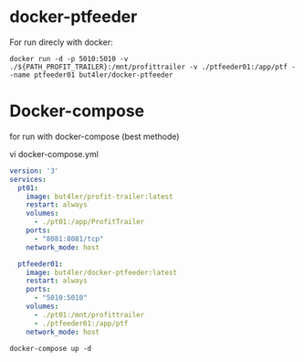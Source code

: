 # docker-ptfeeder

For run direcly with docker:

```console
docker run -d -p 5010:5010 -v ./${PATH_PROFIT_TRAILER}:/mnt/profittrailer -v ./ptfeeder01:/app/ptf --name ptfeeder01 but4ler/docker-ptfeeder
```

# Docker-compose
for run with docker-compose (best methode)

vi docker-compose.yml

```yml
version: '3'
services:
  pt01:
    image: but4ler/profit-trailer:latest
    restart: always
    volumes:
      - ./pt01:/app/ProfitTrailer
    ports:
      - "8081:8081/tcp"
    network_mode: host

  ptfeeder01:
    image: but4ler/docker-ptfeeder:latest
    restart: always
    ports:
      - "5010:5010"
    volumes:
      - ./pt01:/mnt/profittrailer
      - ./ptfeeder01:/app/ptf     
    network_mode: host

```

```console
docker-compose up -d
```